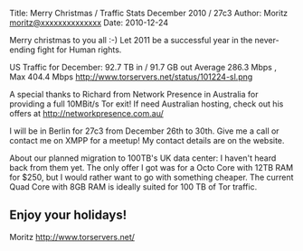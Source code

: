 Title:  Merry Christmas / Traffic Stats December 2010 / 27c3
Author: Moritz <moritz@xxxxxxxxxxxxxx>
Date: 2010-12-24


Merry christmas to you all :-) Let 2011 be a successful year in the never-ending fight for Human rights.

US Traffic for December: 92.7 TB in / 91.7 GB out
Average 286.3 Mbps , Max 404.4 Mbps
http://www.torservers.net/status/101224-sl.png

A special thanks to Richard from Network Presence in Australia for providing a full 10MBit/s Tor exit! If need Australian hosting, check out his offers at http://networkpresence.com.au/

I will be in Berlin for 27c3 from December 26th to 30th. Give me a call or contact me on XMPP for a meetup! My contact details are on the website.

About our planned migration to 100TB's UK data center: I haven't heard back from them yet. The only offer I got was for a Octo Core with 12TB RAM for $250, but I would rather want to go with something cheaper. The current Quad Core with 8GB RAM is ideally suited for 100 TB of Tor traffic.

Enjoy your holidays!
--
Moritz
http://www.torservers.net/
